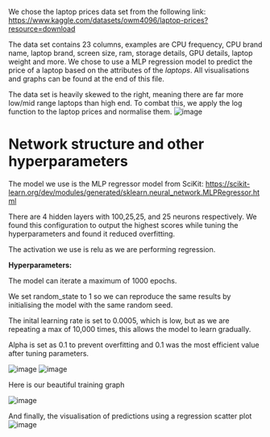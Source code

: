 We chose the laptop prices data set from the following link: https://www.kaggle.com/datasets/owm4096/laptop-prices?resource=download

The data set contains 23 columns, examples are CPU frequency, CPU brand name, laptop brand, screen size, ram, storage details, GPU details, laptop weight and more. We chose to use a MLP regression model to predict the price of a laptop based on the attributes of the *laptops*. All visualisations and graphs can be found at the end of this file.

The data set is heavily skewed to the right, meaning there are far more low/mid range laptops than high end. To combat this, we apply the log function to the laptop prices and normalise them.
![image](https://github.com/user-attachments/assets/e314281e-539b-40eb-a617-62b898efefc8)

# Network structure and other hyperparameters

The model we use is the MLP regressor model from SciKit: https://scikit-learn.org/dev/modules/generated/sklearn.neural_network.MLPRegressor.html

There are 4 hidden layers with 100,25,25, and 25 neurons respectively. We found this configuration to output the highest scores while tuning the hyperparameters and found it reduced overfitting.

The activation we use is relu as we are performing regression.

**Hyperparameters:**

The model can iterate a maximum of 1000 epochs.

We set random_state to 1 so we can reproduce the same results by initialising the model with the same random seed.

The inital learning rate is set to 0.0005, which is low, but as we are repeating a max of 10,000 times, this allows the model to learn gradually.

Alpha is set as 0.1 to prevent overfitting and 0.1 was the most efficient value after tuning parameters.

![image](https://github.com/user-attachments/assets/9d86ff00-facb-4065-956c-d968557d2394)
![image](https://github.com/user-attachments/assets/e1b34969-4b8a-471b-82f2-d922b67c67ff)

Here is our beautiful training graph

![image](https://github.com/user-attachments/assets/231c75ee-d186-492a-af3d-14c748a3a8cb)

And finally, the visualisation of predictions using a regression scatter plot
![image](https://github.com/user-attachments/assets/10220e38-4fa4-49b4-96a0-0f55855966b3)

